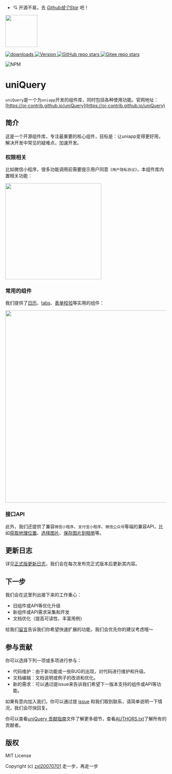 - 💘 开源不易，去 <i>[Github给个Star](https://github.com/oi-contrib/uniQuery) </i>吧！

<img src='https://oi-contrib.github.io/uniQuery/logo.png' height='100px'/>

<p>
    <a href="https://zxl20070701.github.io/toolbox/#/npm-download?packages=uni-query&interval=7">
        <img src="https://img.shields.io/npm/dm/uni-query.svg" alt="downloads">
    </a>
    <a href="https://www.npmjs.com/package/uni-query">
        <img src="https://img.shields.io/npm/v/uni-query.svg" alt="Version">
    </a>
    <a href="https://github.com/oi-contrib/uniQuery" target='_blank'>
        <img alt="GitHub repo stars" src="https://img.shields.io/github/stars/oi-contrib/uniQuery?style=social">
    </a>
      <a href="https://gitee.com/oi-contrib/uniQuery" target='_blank'>
        <img alt="Gitee repo stars" src="https://gitee.com/oi-contrib/uniQuery/badge/star.svg?theme=dark">
    </a>
</p>

<img src="https://nodei.co/npm/uni-query.png?downloads=true&amp;downloadRank=true&amp;stars=true" alt="NPM">

# uniQuery

```uniQuery```是一个为```uniapp```开发的组件库，同时包括各种使用功能。官网地址：[https://oi-contrib.github.io/uniQuery](https://oi-contrib.github.io/uniQuery)

## 简介

这是一个开源组件库，专注最重要的核心组件，目标是：让uniapp变得更好用，解决开发中常见的疑难点，加速开发。

### 权限相关

比如微信小程序，很多功能调用前需要提示用户同意`《用户隐私协议》`，本组件库内置相关功能：

<img src="https://oi-contrib.github.io/uniQuery/images/privacy-review.png" width="300"/>

### 常用的组件

我们提供了[日历](https://oi-contrib.github.io/uniQuery/#/component/calendar)、[tabs](https://oi-contrib.github.io/uniQuery/#/component/tabs)、[表单校验](https://oi-contrib.github.io/uniQuery/#/component/form)等实用的组件：

<img src="https://oi-contrib.github.io/uniQuery/images/component-review.png" width="600"/>

### 接口API

此外，我们还提供了兼容`微信小程序`、`支付宝小程序`、`微信公众号`等端的兼容API，比如[获取地理位置](https://oi-contrib.github.io/uniQuery/#/api/getLocation)、[选择图片](https://oi-contrib.github.io/uniQuery/#/api/chooseImage)、[保存图片到相册](https://oi-contrib.github.io/uniQuery/#/api/saveAlbum)等。

## 更新日志

详见[正式版更新日志](./CHANGELOG)，我们会在每次发布完正式版本后更新其内容。

## 下一步

我们会在这里列出接下来的工作重心：

- 旧组件或API等优化升级
- 新组件或API需求采集和开发
- 文档优化（提高可读性、丰富用例）

给我们[留言](https://github.com/oi-contrib/uniQuery/issues)告诉我们你希望快速扩展的功能，我们会优先你的建议考虑哦～

## 参与贡献

你可以选择下列一项或多项进行参与：

- 代码维护：由于新功能或一些BUG的出现，对代码进行维护和升级。
- 文档编辑：文档说明或例子的改进和优化。
- 新的需求：可以通过提issue来告诉我们希望下一版本支持的组件或API等功能。

如果有意向加入我们，你可以通过提 [issue](https://github.com/oi-contrib/uniQuery/issues) 和我们取到联系，请简单说明一下情况，我们会尽快回复。

你可以查看[uniQuery 贡献指南](./.github/CONTRIBUTING.md)文件了解更多细节，查看[AUTHORS.txt](./AUTHORS.txt)了解所有的贡献者。

## 版权

MIT License

Copyright (c) [zxl20070701](https://zxl20070701.github.io/notebook/home.html) 走一步，再走一步